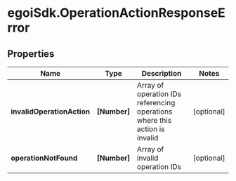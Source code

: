 # egoiSdk.OperationActionResponseError

## Properties
Name | Type | Description | Notes
------------ | ------------- | ------------- | -------------
**invalidOperationAction** | **[Number]** | Array of operation IDs referencing operations where this action is invalid | [optional] 
**operationNotFound** | **[Number]** | Array of invalid operation IDs | [optional] 


